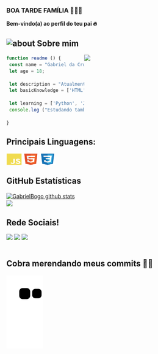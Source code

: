 ### BOA TARDE FAMÍLIA 🏐👋😎 
<strong>Bem-vindo(a) ao perfil do teu pai 🔥 </strong>


## <img width="45" alt="about" src="https://raw.github.com/elizarov/elizarov/master/about.png"> Sobre mim

<img align="right" width="300" src="https://i2.wp.com/allhtaccess.info/wp-content/uploads/2018/03/programming.gif?fit=1281%2C716&ssl=1" />

```JavaScript
function readme () {
 const name = "Gabriel da Cruz Bogo";
 let age = 18;
 
 let description = "Atualmente estudando Engenharia de Software na UniAmérica, em busca do primeiro emprego na área";
 let basicKnowledge = ['HTML', 'CSS', 'JavaScript', 'C'];
 
 let learning = ['Python', 'Java'];
 console.log ("Estudando também diferentes distros de Linux!");
 
}
```

## **Principais Linguagens:**  

<div>
  <img align="center" alt="JS" height="30" width="40" src="https://raw.githubusercontent.com/devicons/devicon/master/icons/javascript/javascript-plain.svg">
  <img align="center" alt="HTML" height="30" width="40" src="https://raw.githubusercontent.com/devicons/devicon/master/icons/html5/html5-original.svg">
  <img align="center" alt="CSS" height="30" width="40" src="https://raw.githubusercontent.com/devicons/devicon/master/icons/css3/css3-original.svg">
</div>


## **GitHub Estatísticas**


<a href="https://github.com/gabrielbogo1">
 <img align="center" src="https://github-readme-stats.vercel.app/api?username=gabrielbogo1&show_icons=true&theme=aura&line_height=24" alt="GabrielBogo github stats"/>
</a>

<div>
<a href="https://github.com/gabrielbogo1">
  <img align="center" src="https://github-readme-stats.vercel.app/api/top-langs/?username=gabrielbogo1&theme=aura&hide_langs_below=1&layout=compact&" />
</a>
</div>



## Rede Sociais! 

 <div> 
  <a href="https://www.instagram.com/gaabrieldcb/" target="_blank"><img src="https://img.shields.io/badge/-Instagram-%23E4405F?style=for-the-badge&logo=instagram&logoColor=white" target="_blank"></a>
  <a href = "mailto:contatogabrielbogo@gmail.com"><img src="https://img.shields.io/badge/-Gmail-%23333?style=for-the-badge&logo=gmail&logoColor=white" target="_blank"></a>
  <a href="https://www.linkedin.com/in/gabriel-da-cruz-bogo-52138b241/" target="_blank"><img src="https://img.shields.io/badge/-LinkedIn-%230077B5?style=for-the-badge&logo=linkedin&logoColor=white" target="_blank"></a>   
  </div>

<br>

## Cobra merendando meus commits 👋🐍

![snake gif](https://github.com/GabrielBogo1/GabrielBogo1/blob/output/github-contribution-grid-snake.svg)



